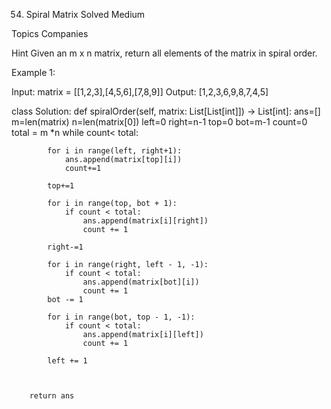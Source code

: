 54. Spiral Matrix
Solved
Medium

Topics
Companies

Hint
Given an m x n matrix, return all elements of the matrix in spiral order.

 

Example 1:


Input: matrix = [[1,2,3],[4,5,6],[7,8,9]]
Output: [1,2,3,6,9,8,7,4,5]



class Solution:
    def spiralOrder(self, matrix: List[List[int]]) -> List[int]:
        ans=[]
        m=len(matrix)
        n=len(matrix[0])
        left=0
        right=n-1
        top=0
        bot=m-1
        count=0
        total = m *n
        while count< total:

            for i in range(left, right+1):
                ans.append(matrix[top][i])
                count+=1

            top+=1

            for i in range(top, bot + 1):
                if count < total:
                    ans.append(matrix[i][right])
                    count += 1

            right-=1
           
            for i in range(right, left - 1, -1):
                if count < total:
                    ans.append(matrix[bot][i])
                    count += 1
            bot -= 1

            for i in range(bot, top - 1, -1):
                if count < total:
                    ans.append(matrix[i][left])
                    count += 1

            left += 1

            

        return ans